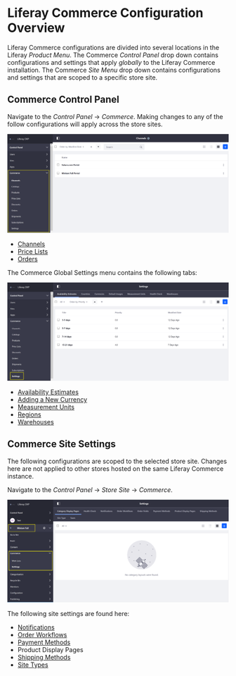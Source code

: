 # Liferay Commerce Configuration Overview

Liferay Commerce configurations are divided into several locations in the Liferay _Product Menu_. The Commerce _Control Panel_ drop down contains configurations and settings that apply _globally_ to the Liferay Commerce installation. The Commerce _Site Menu_ drop down contains configurations and settings that are scoped to a specific store site.

## Commerce Control Panel

Navigate to the _Control Panel_ → _Commerce_. Making changes to any of the follow configurations will apply across the store sites.

![Global Commerce Settings](./liferay-commerce-configuration-overview/images/01.png)

* [Channels](../../managing-a-catalog/creating-and-managing-products/managing-channels.md)
* [Price Lists](../../managing-a-catalog/creating-a-price-list.md)
* [Orders](../../orders-and-fulfillment/orders-menu.md)

The Commerce Global Settings menu contains the following tabs:

![Commerce Global Settings Tab](./liferay-commerce-configuration-overview/images/02.png)

* [Availability Estimates](../../managing-a-catalog/availability-estimates.md)
* [Adding a New Currency](../../starting-a-store/store-administration/adding-a-new-currency.md)
* [Measurement Units](../../orders-and-fulfillment/measurement-units.md)
* [Regions](../../starting-a-store/store-administration/adding-regions.md)
* [Warehouses](../../managing-a-catalog/warehouse-reference-guide.md)

## Commerce Site Settings

The following configurations are scoped to the selected store site. Changes here are not applied to other stores hosted on the same Liferay Commerce instance.

Navigate to the _Control Panel_ → _Store Site_ → _Commerce_.

![Minium Full Site Settings](./liferay-commerce-configuration-overview/images/03.png)

The following site settings are found here:

* [Notifications](../../promoting-products/automating-store-emails-by-using-notification-templates.md)
* [Order Workflows](../../orders-and-fulfillment/order-workflows.md)
* [Payment Methods](../../starting-a-store/store-administration/payments.md)
* Product Display Pages
* [Shipping Methods](../../orders-and-fulfillment/shipping-method-reference.md)
* [Site Types](../../sites-and-site-types.md)
